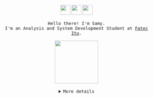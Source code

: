
<div align="center">
  <section>
    <a target="_blank" href="https://wa.me/5599945446071"><img src="https://www.svgrepo.com/show/341430/whatsapp-social-media-network.svg" style="height:32px;"></a>
    <a target="_blank" href="https://criarmeulink.com.br/u/1714256920"><img src="https://www.svgrepo.com/show/341384/gmail-email-mail-message.svg" style="height:32px;"></a>
    <a target="_blank" href="https://www.linkedin.com/in/samilyleal/"><img src="https://www.svgrepo.com/show/341393/linkedin-communication-social-media.svg" style="height:32px;"></a>
  </section>
  <br>
  <samp>
    Hello there! I'm Samy.
    <br>I'm an Analysis and System Development Student at <a target="_blank" href="https://fatecitu.cps.sp.gov.br/">Fatec Itu</a>.<br><br>
</samp>
  <img src="https://99gifshop.neocities.org/items/5/dolphin1.gif" width="140"/>
  <br>
  <br>
</div>

<details align="center">
  <summary>
    <samp>More details</samp>
  </summary>
  <samp align="left">
    <p>About me</p>
  <ul>
    <li>My current areas of interest are <strong>Web development</strong></li>
    <li>Ask me anything about <strong>Java</strong></li>
    <li>I am currently focused on learning Docker and Microservices Architecture</li>
    <li>Fun fact: I am a big fan of aquatic animals, also a sudoku lover!</li>
  </ul>
    <h4>My skills</h4>
    <p>
  <img src="https://skillicons.dev/icons?i=stackoverflow&theme=light">
  <img src="https://skillicons.dev/icons?i=java&theme=light">
  <img src="https://skillicons.dev/icons?i=spring&theme=light">
  <img src="https://skillicons.dev/icons?i=maven&theme=light">
<img src="https://skillicons.dev/icons?i=hibernate&theme=light">
<img src="https://skillicons.dev/icons?i=postgres&theme=light">
<img src="https://skillicons.dev/icons?i=figma&theme=light">
<img src="https://skillicons.dev/icons?i=html&theme=light">
<img src="https://skillicons.dev/icons?i=css&theme=light">
</p>
    </samp>
</details>
